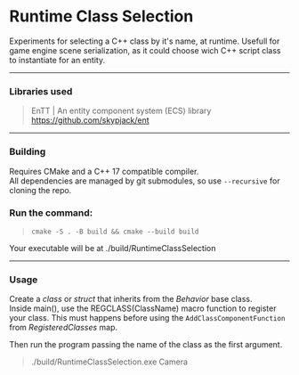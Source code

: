 # Runtime Class Selection
Experiments for selecting a C++ class by it's name, at runtime. Usefull for game engine scene serialization, as it could choose wich C++ script class to instantiate for an entity.

---

### Libraries used
>EnTT | An entity component system (ECS) library  
>https://github.com/skypjack/ent

---
### Building
Requires CMake and a C++ 17 compatible compiler.  
All dependencies are managed by git submodules, so use `--recursive` for cloning the repo.  

### Run the command:
> `cmake -S . -B build && cmake --build build`  

Your executable will be at ./build/RuntimeClassSelection

---
### Usage
Create a *class* or *struct* that inherits from the *Behavior* base class.  
Inside main(), use the REGCLASS(ClassName) macro function to register your class. This must happens before using the `AddClassComponentFunction` from *RegisteredClasses* map.

Then run the program passing the name of the class as the first argument.
>./build/RuntimeClassSelection.exe Camera